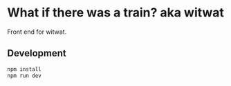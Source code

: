# What if there was a train? aka witwat

Front end for witwat.

## Development

```bash
npm install
npm run dev
```
